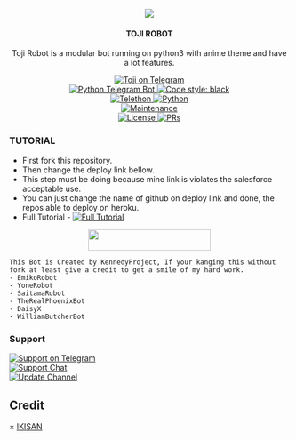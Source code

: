 <p align="center">
  <img src="https://telegra.ph/file/f65b5b2d6c97e21cbed1d.jpg">
</p>

<h4><p align="center"> TOJI ROBOT </p></h4>

<p align="center">Toji Robot is a modular bot running on python3 with anime theme and have a lot features.</p>

<p align="center">
<a href="https://t.me/skytrixszbot"> <img src="https://img.shields.io/badge/Toji-Robot-blue?&logo=telegram" alt="Toji on Telegram" /> </a><br>
<a href="https://python-telegram-bot.org"> <img src="https://img.shields.io/badge/PTB-13.10-white?&style=flat-round&logo=github" alt="Python Telegram Bot" /> </a>
<a href="https://github.com/psf/black"><img alt="Code style: black" src="https://img.shields.io/badge/code%20style-black-000000.svg"></a><br>
<a href="https://docs.telethon.dev"> <img src="https://img.shields.io/badge/Telethon-1.24.0-red?&style=flat-round&logo=github" alt="Telethon" /> </a>
<a href="https://docs.python.org"> <img src="https://img.shields.io/badge/Python-3.10.1-purple?&style=flat-round&logo=python" alt="Python" /> </a><br>
<a href="https://GitHub.com/kennedy-ex/EmikoRobot"> <img src="https://img.shields.io/badge/Maintained-Yash-yellow.svg" alt="Maintenance" /> </a><br>
<a href="https://github.com/kennedy-ex/EmikoRobot/blob/main/LICENSE"> <img src="https://img.shields.io/badge/License-GPLv3-blue.svg" alt="License" /> </a>
<a href="https://makeapullrequest.com"> <img src="https://img.shields.io/badge/PRs-Welcome-blue.svg?style=flat-round" alt="PRs" /> </a>
</p>

### TUTORIAL

- First fork this repository.
- Then change the deploy link bellow.
- This step must be doing because mine link is violates the salesforce acceptable use.
- You can just change the name of github on deploy link and done, the repos able to deploy on heroku.
- Full Tutorial - [![Full Tutorial](https://img.shields.io/badge/Watch%20Now-blue)](https://youtu.be/GMaYMYhf_Vk)

<p align="center"><a href="https://heroku.com/deploy?template=https://github.com/kingswibu/robot_toji"> <img src="https://img.shields.io/badge/Deploy%20To%20Heroku-blue?style=for-the-badge&logo=heroku" width="220" height="38.45"/></a></p>

```
This Bot is Created by KennedyProject, If your kanging this without fork at least give a credit to get a smile of my hard work. 
- EmikoRobot
- YoneRobot
- SaitamaRobot 
- TheRealPhoenixBot
- DaisyX 
- WilliamButcherBot
```

### Support
<p>
<a href="https://t.me/wibuhouse"> <img src="https://img.shields.io/badge/Support-blue?&logo=telegram" alt="Support on Telegram" /> </a><br>
<a href="https://t.me/wibulodging"> <img src="https://img.shields.io/badge/Support-Chat-blue?&logo=telegram" alt="Support Chat" /> </a><br>
<a href="https://t.me/skytrixch"> <img src="https://img.shields.io/badge/Update-Channel-blue?&logo=telegram" alt="Update Channel" /> </a><br>
</p>

## Credit 

× [IKISAN](https://github.com/kyypin18)
